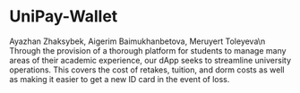 # UniPay-Wallet
Ayazhan Zhaksybek, Aigerim Baimukhanbetova, Meruyert Toleyeva\n
Through the provision of a thorough platform for students to manage many areas of their academic experience, our dApp seeks to streamline university operations. This covers the cost of retakes, tuition, and dorm costs as well as making it easier to get a new ID card in the event of loss.
